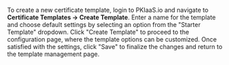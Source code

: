 To create a new certificate template, login to PKIaaS.io and navigate to **Certificate Templates -> Create Template**. Enter a name for the template and choose default settings by selecting an option from the "Starter Template" dropdown. Click "Create Template" to proceed to the configuration page, where the template options can be customized. Once satisfied with the settings, click "Save" to finalize the changes and return to the template management page.